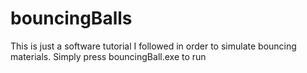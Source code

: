 # bouncingBalls

This is just a software tutorial I followed in order to simulate bouncing materials.
Simply press bouncingBall.exe to run
